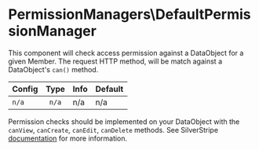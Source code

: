 # PermissionManagers\DefaultPermissionManager

This component will check access permission against a DataObject for a given Member. The request HTTP method, will be match against a DataObject's `can()` method.

Config | Type | Info | Default
--- | :---: | --- | ---
`n/a` | `n/a` | n/a | n/a


Permission checks should be implemented on your DataObject with the `canView`, `canCreate`, `canEdit`, `canDelete` methods. See SilverStripe [documentation](http://doc.silverstripe.org/framework/en/reference/dataobject#permissions) for more information.
